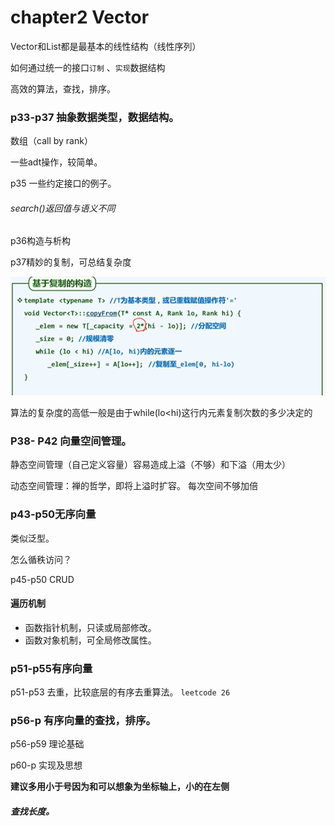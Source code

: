 # chapter2  Vector

Vector和List都是最基本的线性结构（线性序列）

如何通过统一的接口`订制` 、`实现`数据结构

高效的算法，查找，排序。

### p33-p37 抽象数据类型，数据结构。

数组（call by rank）

一些adt操作，较简单。

p35 一些约定接口的例子。

###### search()返回值与语义不同

p36构造与析构

p37精妙的复制，可总结复杂度

![image-20191223143340771](https://github.com/zhanghqq11/freestyle/raw/master/image/02_1.png)

算法的复杂度的高低一般是由于while(lo<hi)这行内元素复制次数的多少决定的

### P38- P42  向量空间管理。

静态空间管理（自己定义容量）容易造成上溢（不够）和下溢（用太少）

动态空间管理：禅的哲学，即将上溢时扩容。 每次空间不够加倍

### p43-p50无序向量

类似泛型。

怎么循秩访问？

p45-p50 CRUD

#### 遍历机制

- 函数指针机制，只读或局部修改。
- 函数对象机制，可全局修改属性。

### p51-p55有序向量

p51-p53 去重，比较底层的有序去重算法。 ``leetcode 26``

### p56-p 有序向量的查找，排序。

p56-p59 理论基础

p60-p 实现及思想

**建议多用小于号因为和可以想象为坐标轴上，小的在左侧**

##### 查找长度。

